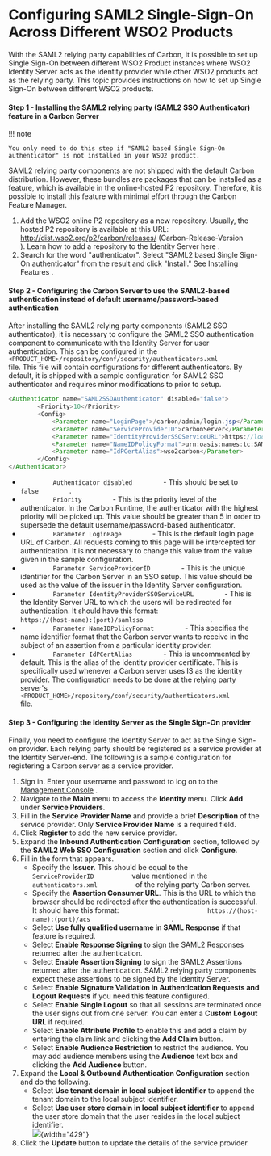 # Configuring SAML2 Single-Sign-On Across Different WSO2 Products

With the SAML2 relying party capabilities of Carbon, it is possible to
set up Single Sign-On between different WSO2 Product instances where
WSO2 Identity Server acts as the identity provider while other WSO2
products act as the relying party. This topic provides instructions on
how to set up Single Sign-On between different WSO2 products.

#### Step 1 - Installing the SAML2 relying party (SAML2 SSO Authenticator) feature in a Carbon Server

!!! note
    
    You only need to do this step if "SAML2 based Single Sign-On
    authenticator" is not installed in your WSO2 product.
    

SAML2 relying party components are not shipped with the default Carbon
distribution. However, these bundles are packages that can be installed
as a feature, which is available in the online-hosted P2 repository.
Therefore, it is possible to install this feature with minimal effort
through the Carbon Feature Manager.

1.  Add the WSO2 online P2 repository as a new repository. Usually, the
    hosted P2 repository is available at this URL:
    http://dist.wso2.org/p2/carbon/releases/ (Carbon-Release-Version
    ). Learn how to add a repository to the Identity Server here .
2.  Search for the word "authenticator". Select "SAML2 based Single
    Sign-On authenticator" from the result and click "Install." See
    Installing Features .

#### Step 2 - Configuring the Carbon Server to use the SAML2-based authentication instead of default username/password-based authentication

After installing the SAML2 relying party components (SAML2 SSO
authenticator), it is necessary to configure the SAML2 SSO
authentication component to communicate with the Identity Server for
user authentication. This can be configured in the
`         <PRODUCT_HOME>/repository/conf/security/authenticators.xml        `
file. This file will contain configurations for different
authenticators. By default, it is shipped with a sample configuration
for SAML2 SSO authenticator and requires minor modifications to prior to
setup.

``` java
<Authenticator name="SAML2SSOAuthenticator" disabled="false">
        <Priority>10</Priority>
        <Config>
            <Parameter name="LoginPage">/carbon/admin/login.jsp</Parameter>
            <Parameter name="ServiceProviderID">carbonServer</Parameter>
            <Parameter name="IdentityProviderSSOServiceURL">https://localhost:9443/samlsso</Parameter>
            <Parameter name="NameIDPolicyFormat">urn:oasis:names:tc:SAML:1.1:nameid-format:unspecified</Parameter>
            <Parameter name="IdPCertAlias">wso2carbon</Parameter>
        </Config>
</Authenticator>
```

-   `          Authenticator disabled         ` - This should be set to
    `          false         ` .
-   `          Priority         ` - This is the priority level of the
    authenticator. In the Carbon Runtime, the authenticator with the
    highest priority will be picked up. This value should be greater
    than 5 in order to supersede the default username/password-based
    authenticator.
-   `          Parameter LoginPage         ` - This is the default login
    page URL of Carbon. All requests coming to this page will be
    intercepted for authentication. It is not necessary to change this
    value from the value given in the sample configuration.
-   `          Parameter ServiceProviderID         ` - This is the
    unique identifier for the Carbon Server in an SSO setup. This value
    should be used as the value of the issuer in the Identity Server
    configuration.
-   `          Parameter IdentityProviderSSOServiceURL         ` - This
    is the Identity Server URL to which the users will be redirected for
    authentication. It should have this format:
    `                     https://(host-name):(port)/samlsso                   `
    .
-   `          Parameter NameIDPolicyFormat         ` - This specifies
    the name identifier format that the Carbon server wants to receive
    in the subject of an assertion from a particular identity provider.
-   `          Parameter IdPCertAlias         ` - This is uncommented by
    default. This is the alias of the identity provider certificate.
    This is specifically used whenever a Carbon server uses IS as the
    identity provider. The configuration needs to be done at the relying
    party server's
    `          <PRODUCT_HOME>/repository/conf/security/authenticators.xml         `
    file.

#### Step 3 - Configuring the Identity Server as the Single Sign-On provider

Finally, you need to configure the Identity Server to act as the Single
Sign-on provider. Each relying party should be registered as a service
provider at the Identity Server-end. The following is a sample
configuration for registering a Carbon server as a service provider.

1.  Sign in. Enter your username and password to log on to the
    [Management
    Console](https://docs.wso2.com/display/IS510/Getting+Started+with+the+Management+Console)
    .
2.  Navigate to the **Main** menu to access the **Identity** menu. Click
    **Add** under **Service Providers**.
3.  Fill in the **Service Provider Name** and provide a brief
    **Description** of the service provider. Only **Service Provider
    Name** is a required field.
4.  Click **Register** to add the new service provider.
5.  Expand the **Inbound Authentication Configuration** section,
    followed by the **SAML2 Web SSO Configuration** section and click
    **Configure**.
6.  Fill in the form that appears.
    -   Specify the **Issuer**. This should be equal to the
        `            ServiceProviderID           ` value mentioned in
        the `            authenticators.xml           ` of the relying
        party Carbon server.
    -   Specify the **Assertion Consumer URL**. This is the URL to
        which the browser should be redirected after the authentication
        is successful. It should have this format:
        `                         https://(host-name):(port)/acs                       `
        .
    -   Select **Use fully qualified username in SAML Response** if that
        feature is required.
    -   Select **Enable Response Signing** to sign the SAML2 Responses
        returned after the authentication.
    -   Select **Enable Assertion Signing** to sign the SAML2 Assertions
        returned after the authentication. SAML2 relying party
        components expect these assertions to be signed by the Identity
        Server.
    -   Select **Enable Signature Validation in Authentication Requests
        and Logout Requests** if you need this feature configured.
    -   Select **Enable Single Logout** so that all sessions are
        terminated once the user signs out from one server. You can
        enter a **Custom Logout URL** if required.
    -   Select **Enable Attribute Profile** to enable this and add a
        claim by entering the claim link and clicking the **Add Claim**
        button.
    -   Select **Enable Audience Restriction** to restrict the audience.
        You may add audience members using the **Audience** text box and
        clicking the **Add Audience** button.
7.  Expand the **Local & Outbound Authentication Configuration** section
    and do the following.  
    -   Select **Use tenant domain in local subject identifier**
        to append the tenant domain to the local subject identifier.
    -   Select **Use user store domain in local subject identifier**
        to append the user store domain that the user resides in the
        local subject identifier.  
        ![](attachments/53125544/53287694.png){width="429"}
8.  Click the **Update** button to update the details of the service
    provider.
